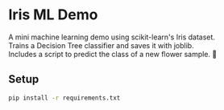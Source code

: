 # Iris ML Demo

A mini machine learning demo using scikit-learn's Iris dataset.  
Trains a Decision Tree classifier and saves it with joblib.  
Includes a script to predict the class of a new flower sample. 🌸

## Setup
```bash
pip install -r requirements.txt
